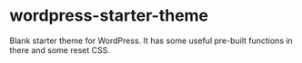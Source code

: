 # wordpress-starter-theme
Blank starter theme for WordPress.  It has some useful pre-built functions in there and some reset CSS.
